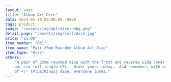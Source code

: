 ```yaml
---
layout: page
title: "Album Art Dice"
date: 2024-05-10 00:00:00 -0000
tags: product
image: "/assets/img/opt/dice-nobg.png"
detail_page: "/assets/img/full/dice.jpg"
price: "25.00"
item_number: "031"
item_name: "Pair 25mm Rounded Album Art Dice"
item_type: "Misc"
others:
    "A pair of 25mm rounded dice with the front and reverse side cover art from
    our six full length LPs.  Order yours today.  And remember, with every roll
    of +/- {Plus/Minus} dice, everyone loses."
---
```


